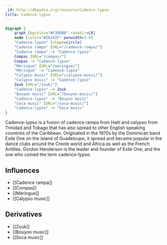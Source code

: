```yaml
---
_id: http://dbpedia.org/resource/Cadence-lypso
title: Cadence-lypso
---
```


```dot
digraph {
	graph [bgcolor="#F3DDB8" rankdir=LR]
	node [color="#26242F" penwidth=3.0]
	"Cadence-lypso" [shape=circle]
	"Cadence rampa" [URL="/cadence-rampa/"]
	"Cadence rampa" -> "Cadence-lypso"
	Compas [URL="/compas/"]
	Compas -> "Cadence-lypso"
	"Méringue" [URL="/meringue/"]
	"Méringue" -> "Cadence-lypso"
	"Calypso music" [URL="/calypso-music/"]
	"Calypso music" -> "Cadence-lypso"
	Zouk [URL="/zouk/"]
	"Cadence-lypso" -> Zouk
	"Bouyon music" [URL="/bouyon-music/"]
	"Cadence-lypso" -> "Bouyon music"
	"Soca music" [URL="/soca-music/"]
	"Cadence-lypso" -> "Soca music"
}
```

Cadence-lypso is a fusion of cadence rampa from Haiti and calypso from Trinidad and Tobago that has also spread to other English speaking countries of the Caribbean. Originated in the 1970s by the Dominican band Exile One on the island of Guadeloupe, it spread and became popular in the dance clubs around the Creole world and Africa as well as the French Antilles. Gordon Henderson is the leader and founder of Exile One, and the one who coined the term cadence-lypso.

## Influences

- [[Cadence rampa]]
- [[Compas]]
- [[Méringue]]
- [[Calypso music]]

## Derivatives

- [[Zouk]]
- [[Bouyon music]]
- [[Soca music]]
